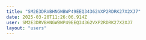 ```yaml
---
title: "SM2E3DRVBHNGWBWP49EEQ34362VXP2RDRK27X2XJ7"
date: 2025-03-20T11:26:06.914Z
user: SM2E3DRVBHNGWBWP49EEQ34362VXP2RDRK27X2XJ7
layout: "users"
---
```

    